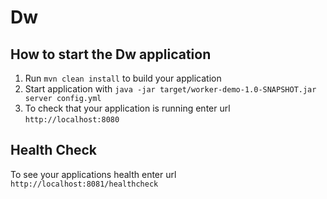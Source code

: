 # Dw

How to start the Dw application
---

1. Run `mvn clean install` to build your application
1. Start application with `java -jar target/worker-demo-1.0-SNAPSHOT.jar server config.yml`
1. To check that your application is running enter url `http://localhost:8080`

Health Check
---

To see your applications health enter url `http://localhost:8081/healthcheck`
